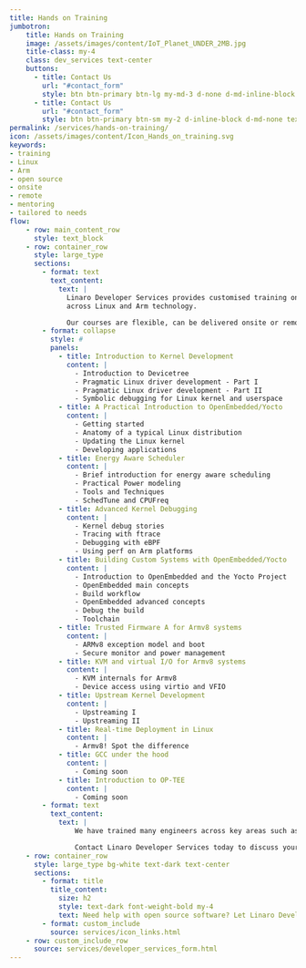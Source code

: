 ```yaml
---
title: Hands on Training
jumbotron:
    title: Hands on Training
    image: /assets/images/content/IoT_Planet_UNDER_2MB.jpg
    title-class: my-4
    class: dev_services text-center
    buttons:
      - title: Contact Us
        url: "#contact_form"
        style: btn btn-primary btn-lg my-md-3 d-none d-md-inline-block text-uppercase ds_contact_form_btn
      - title: Contact Us
        url: "#contact_form"
        style: btn btn-primary btn-sm my-2 d-inline-block d-md-none text-uppercase ds_contact_form_btn
permalink: /services/hands-on-training/
icon: /assets/images/content/Icon_Hands_on_training.svg
keywords: 
- training
- Linux
- Arm
- open source
- onsite
- remote
- mentoring
- tailored to needs
flow:
    - row: main_content_row
      style: text_block
    - row: container_row
      style: large_type
      sections:
        - format: text
          text_content:
            text: |
              Linaro Developer Services provides customised training on a variety of topics. Moreover we provide expert instructors who are real world engineers and are specialists in delivering hands-on training
              across Linux and Arm technology.

              Our courses are flexible, can be delivered onsite or remotely and tailored to the member’s exact needs if preferred. All training modules are structured to meet the requirements of your team. Mentoring can also be provided. The courses incorporate many emerging technologies, together with the latest best practices. Topics include: -
        - format: collapse
          style: #
          panels:
            - title: Introduction to Kernel Development
              content: |
                - Introduction to Devicetree
                - Pragmatic Linux driver development - Part I
                - Pragmatic Linux driver development - Part II
                - Symbolic debugging for Linux kernel and userspace
            - title: A Practical Introduction to OpenEmbedded/Yocto
              content: |
                - Getting started
                - Anatomy of a typical Linux distribution
                - Updating the Linux kernel
                - Developing applications
            - title: Energy Aware Scheduler
              content: |
                - Brief introduction for energy aware scheduling
                - Practical Power modeling
                - Tools and Techniques
                - SchedTune and CPUFreq
            - title: Advanced Kernel Debugging
              content: |
                - Kernel debug stories
                - Tracing with ftrace
                - Debugging with eBPF
                - Using perf on Arm platforms
            - title: Building Custom Systems with OpenEmbedded/Yocto
              content: |
                - Introduction to OpenEmbedded and the Yocto Project
                - OpenEmbedded main concepts
                - Build workflow
                - OpenEmbedded advanced concepts
                - Debug the build
                - Toolchain
            - title: Trusted Firmware A for Armv8 systems
              content: |
                - ARMv8 exception model and boot
                - Secure monitor and power management
            - title: KVM and virtual I/O for Armv8 systems
              content: |
                - KVM internals for Armv8
                - Device access using virtio and VFIO
            - title: Upstream Kernel Development
              content: |
                - Upstreaming I
                - Upstreaming II
            - title: Real-time Deployment in Linux
              content: |
                - Armv8! Spot the difference
            - title: GCC under the hood
              content: |
                - Coming soon
            - title: Introduction to OP-TEE
              content: |
                - Coming soon
        - format: text
          text_content:
            text: |
                We have trained many engineers across key areas such as OP-TEE, Energy Aware Scheduler, Arm Trusted Firmware, Power Management and Open Source development to name but a few.

                Contact Linaro Developer Services today to discuss your specific training requirements.
    - row: container_row
      style: large_type bg-white text-dark text-center
      sections:
        - format: title
          title_content:
            size: h2
            style: text-dark font-weight-bold my-4
            text: Need help with open source software? Let Linaro Developer Services help you.
        - format: custom_include
          source: services/icon_links.html
    - row: custom_include_row
      source: services/developer_services_form.html
---
```

